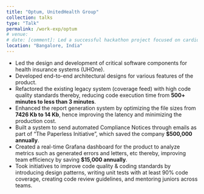 ```yaml
---
title: "Optum, UnitedHealth Group"
collection: talks
type: "Talk"
permalink: /work-exp/optum
# venue: 
# date: [comment]: Led a successful hackathon project focused on cardiovascular disease prediction, achieving **84.21% accuracy** with [comment]: **Logistic Regression** and **82.89%** with **Random Forest** models.
location: "Bangalore, India"
---
```


  * Led the design and development of critical software components for health insurance systems (UHOne).
  * Developed end-to-end architectural designs for various features of the product.
  * Refactored the existing legacy system (coverage feed) with high code quality standards thereby, reducing code execution time from **500+ minutes to less than 3 minutes**.
  * Enhanced the report generation system by optimizing the file sizes from **7426 Kb to 14 Kb**, hence improving the latency and minimizing the production cost.
  * Built a system to send automated Compliance Notices through emails as part of “The Paperless Initiative”, which saved the company **$500,000 annually**.
  * Created a real-time Grafana dashboard for the product to analyze metrics such as generated errors and letters, etc thereby, improving team efficiency by saving **$15,000 annually**.
  * Took initiatives to improve code quality & coding standards by introducing design patterns, writing unit tests with at least 90% code coverage, creating code review guidelines, and mentoring juniors across teams.

